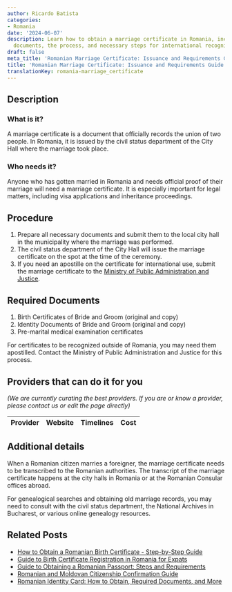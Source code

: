 ```yaml
---
author: Ricardo Batista
categories:
- Romania
date: '2024-06-07'
description: Learn how to obtain a marriage certificate in Romania, including required
  documents, the process, and necessary steps for international recognition.
draft: false
meta_title: 'Romanian Marriage Certificate: Issuance and Requirements Guide'
title: 'Romanian Marriage Certificate: Issuance and Requirements Guide'
translationKey: romania-marriage_certificate
---
```


## Description
### What is it?
A marriage certificate is a document that officially records the union of two people. In Romania, it is issued by the civil status department of the City Hall where the marriage took place.

### Who needs it?
Anyone who has gotten married in Romania and needs official proof of their marriage will need a marriage certificate. It is especially important for legal matters, including visa applications and inheritance proceedings.

## Procedure

1. Prepare all necessary documents and submit them to the local city hall in the municipality where the marriage was performed.
2. The civil status department of the City Hall will issue the marriage certificate on the spot at the time of the ceremony.
3. If you need an apostille on the certificate for international use, submit the marriage certificate to the [Ministry of Public Administration and Justice](https://www.just.ro/).

## Required Documents

1. Birth Certificates of Bride and Groom (original and copy)
2. Identity Documents of Bride and Groom (original and copy)
3. Pre-marital medical examination certificates

For certificates to be recognized outside of Romania, you may need them apostilled. Contact the Ministry of Public Administration and Justice for this process.

## Providers that can do it for you

_(We are currently curating the best providers. If you are or know a provider, please contact us or edit the page directly)_

| Provider        |     Website     |     Timelines    |       Cost      |
| --------------- | --------------- |  :-------------: | :-------------: |

## Additional details
When a Romanian citizen marries a foreigner, the marriage certificate needs to be transcribed to the Romanian authorities. The transcript of the marriage certificate happens at the city halls in Romania or at the Romanian Consular offices abroad.

For genealogical searches and obtaining old marriage records, you may need to consult with the civil status department, the National Archives in Bucharest, or various online genealogy resources.


## Related Posts

- [How to Obtain a Romanian Birth Certificate - Step-by-Step Guide](https://tramitit.com/guides/romania/birth_certificate/)
- [Guide to Birth Certificate Registration in Romania for Expats](https://tramitit.com/guides/romania/birth_certificate_registration_for_expats/)
- [Guide to Obtaining a Romanian Passport: Steps and Requirements](https://tramitit.com/guides/romania/passport/)
- [Romanian and Moldovan Citizenship Confirmation Guide](https://tramitit.com/guides/romania/citizenship_confirmation/)
- [Romanian Identity Card: How to Obtain, Required Documents, and More](https://tramitit.com/guides/romania/identity_card/)